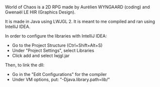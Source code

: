 World of Chaos is a 2D RPG made by Aurélien WYNGAARD (coding) and Gwenaël LE HIR (Graphics Design).

It is made in Java using LWJGL 2.
It is meant to me compiled and ran using IntelliJ IDEA.

In order to configure the libraries with IntelliJ IDEA:
- Go to the Project Structure (Ctrl+Shift+Alt+S)
- Under "Project Settings", select Libraries
- Click add and select lwjgl.jar

Then, to link the dll:
- Go in the "Edit Configurations" for the compiler
- Under VM options, put: "-Djava.library.path=lib/"
